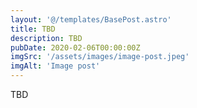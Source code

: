 ```yaml
---
layout: '@/templates/BasePost.astro'
title: TBD
description: TBD
pubDate: 2020-02-06T00:00:00Z
imgSrc: '/assets/images/image-post.jpeg'
imgAlt: 'Image post'
---
```


TBD